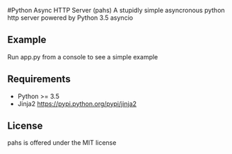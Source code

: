 #Python Async HTTP Server (pahs)
A stupidly simple asyncronous python http server powered by Python 3.5 asyncio

Example
-------
Run app.py from a console to see a simple example


Requirements
------------
- Python >= 3.5
- Jinja2 https://pypi.python.org/pypi/jinja2


License
-------
pahs is offered under the MIT license
